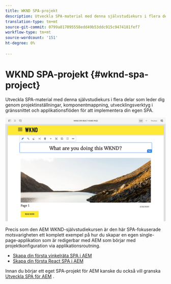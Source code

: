 ```yaml
---
title: WKND SPA-projekt
description: Utveckla SPA-material med denna självstudiekurs i flera delar som leder dig genom projektinställningar, komponentmappning, utvecklingsverktyg i gränssnittet och applikationsdirigering som implementerar din egen SPA med både React och Angular.
translation-type: tm+mt
source-git-commit: 0799a817095558edd49b53ddc915c9474181fef7
workflow-type: tm+mt
source-wordcount: '151'
ht-degree: 0%

---
```



# WKND SPA-projekt {#wknd-spa-project}

Utveckla SPA-material med denna självstudiekurs i flera delar som leder dig genom projektinställningar, komponentmappning, utvecklingsverktyg i gränssnittet och applikationsflöden för att implementera din egen SPA.

![WKND SPA-projekt](assets/wknd-spa-project.png)

Precis som den AEM WKND-självstudiekursen är den här SPA-fokuserade motsvarigheten ett komplett exempel på hur du skapar en egen single-page-applikation som är redigerbar med AEM som börjar med projektkonfiguration via applikationsroutning.

* [Skapa din första vinkelräta SPA i AEM](https://docs.adobe.com/content/help/en/experience-manager-learn/spa-angular-tutorial/overview.html)
* [Skapa din första React SPA i AEM](https://docs.adobe.com/content/help/en/experience-manager-learn/spa-react-tutorial/overview.html)

Innan du börjar ett eget SPA-projekt för AEM kanske du också vill granska [Utveckla SPA för AEM](developing.md) .
